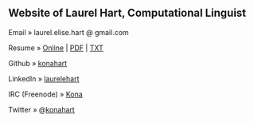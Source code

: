 ## Website of Laurel Hart, Computational Linguist

Email » laurel.elise.hart @ gmail.com

Resume » [Online](http://konahart.com/resume) | [PDF](http://konahart.com/resume/resume.pdf) | [TXT](http://konahart.com/resume/resume.txt)

Github » [konahart](http://github.com/konahart)

LinkedIn » [laurelehart](http://www.linkedin.com/in/laurelehart)

IRC (Freenode) » [Kona](https://freenode.net/)

Twitter » @[konahart](https://twitter.com/konahart)
